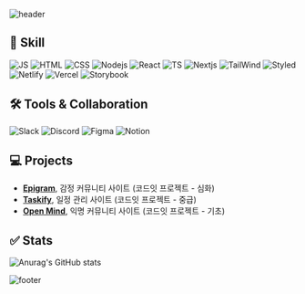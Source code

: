 ![header](https://capsule-render.vercel.app/api?type=waving&color=0:fe7ca9,100:64b3f4&height=155&section=header&fontColor=ffffff&descSize=30&descAlignY=30&text=Frontend%20Developer&fontSize=55) 
 
## 📖 Skill
![JS](https://img.shields.io/badge/JavaScript-F7DF1E?style=for-the-badge&logo=JavaScript&logoColor=white)
![HTML](https://img.shields.io/badge/HTML5-E34F26?style=for-the-badge&logo=html5&logoColor=white)
![CSS](https://img.shields.io/badge/CSS-239120?&style=for-the-badge&logo=css3&logoColor=white)
![Nodejs](https://img.shields.io/badge/Node.js-43853D?style=for-the-badge&logo=node.js&logoColor=white)
![React](https://img.shields.io/badge/React-20232A?style=for-the-badge&logo=react&logoColor=61DAFB)
![TS](https://img.shields.io/badge/TypeScript-007ACC?style=for-the-badge&logo=typescript&logoColor=white)
![Nextjs](https://img.shields.io/badge/Next.js-000?logo=nextdotjs&logoColor=fff&style=for-the-badge)
![TailWind](https://img.shields.io/badge/Tailwind_CSS-38B2AC?style=for-the-badge&logo=tailwind-css&logoColor=white)
![Styled](https://img.shields.io/badge/styled--components-DB7093?style=for-the-badge&logo=styled-components&logoColor=white)
![Netlify](https://img.shields.io/badge/Netlify-00C7B7?style=for-the-badge&logo=netlify&logoColor=white)
![Vercel](https://img.shields.io/badge/Vercel-000000?style=for-the-badge&logo=vercel&logoColor=white)
![Storybook](https://img.shields.io/badge/Storybook-FF4785?style=for-the-badge&logo=storybook&logoColor=white)


## 🛠️ Tools & Collaboration
![Slack](https://img.shields.io/badge/Slack-4A154B?style=for-the-badge&logo=slack&logoColor=white)
![Discord](https://img.shields.io/badge/Discord-7289DA?style=for-the-badge&logo=discord&logoColor=white)
![Figma](https://img.shields.io/badge/Figma-F24E1E?style=for-the-badge&logo=figma&logoColor=white)
![Notion](https://img.shields.io/badge/Notion-000000?style=for-the-badge&logo=notion&logoColor=white)

## 💻 Projects
- [**Epigram**](https://github.com/kss761036/Epigram), 감정 커뮤니티 사이트 (코드잇 프로젝트 - 심화)
- [**Taskify**](https://github.com/ToKyun02/Taskify), 일정 관리 사이트 (코드잇 프로젝트 - 중급)
- [**Open Mind**](https://github.com/park521/codeit-7team), 익명 커뮤니티 사이트 (코드잇 프로젝트 - 기초)

## ✅ Stats
![Anurag's GitHub stats](https://github-readme-stats.vercel.app/api?username=SeokChan-Lee&hide=contribs,prs&show_icons=true&theme=graywhite)


![footer](https://capsule-render.vercel.app/api?type=waving&color=0:fe7ca9,100:64b3f4&height=175&section=footer&reversal=true&text=✉️%20:%20melee0826@gmail.com&fontColor=ffffff&fontSize=25)
